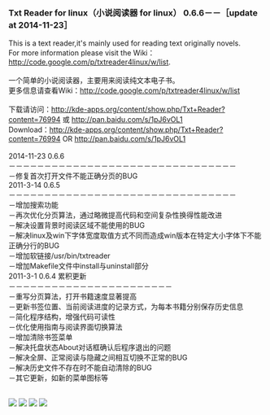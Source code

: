 ### Txt Reader for linux（小说阅读器 for linux） 0.6.6－－［update at 2014-11-23］ ###

This is a text reader,it's mainly used for reading text originally novels.<br>
For more information please visit the Wiki：<a href='http://code.google.com/p/txtreader4linux/w/list'>http://code.google.com/p/txtreader4linux/w/list</a>.<br>
<br>
一个简单的小说阅读器，主要用来阅读纯文本电子书。<br>
更多信息请查看Wiki：<a href='http://code.google.com/p/txtreader4linux/w/list'>http://code.google.com/p/txtreader4linux/w/list</a><br>
<br>下载请访问：<a href='http://kde-apps.org/content/show.php/Txt+Reader?content=76994'>http://kde-apps.org/content/show.php/Txt+Reader?content=76994</a> 或 <a href='http://pan.baidu.com/s/1pJ6vOL1'>http://pan.baidu.com/s/1pJ6vOL1</a>
<br>Download：<a href='http://kde-apps.org/content/show.php/Txt+Reader?content=76994'>http://kde-apps.org/content/show.php/Txt+Reader?content=76994</a> OR <a href='http://pan.baidu.com/s/1pJ6vOL1'>http://pan.baidu.com/s/1pJ6vOL1</a>
<br><br>
2014-11-23 0.6.6<br>
－－－－－－－－－－－－－－－－－－－－－－－－－－－－－－－－<br>
－修复首次打开文件不能正确分页的BUG<br>
2011-3-14 0.6.5<br>
－－－－－－－－－－－－－－－－－－－－－－－－－－－－－－－－<br>
－增加搜索功能<br>
－再次优化分页算法，通过略微提高代码和空间复杂性换得性能改进<br>
－解决设置背景时阅读区域不能使用的BUG<br>
－解决linux及win下字体宽度取值方式不同而造成win版本在特定大小字体下不能正确分行的BUG<br>
－增加软链接/usr/bin/txtreader<br>
－增加Makefile文件中install与uninstall部分<br>
2011-3-1 0.6.4 累积更新<br>
－－－－－－－－－－－－－－－－－－－－－－－ <br>
－重写分页算法，打开书籍速度显著提高<br>
－更新书签位置、当前阅读进度的记录方式，为每本书籍分别保存历史信息<br>
－简化程序结构，增强代码可读性<br>
－优化使用指南与阅读界面切换算法<br>
－增加清除书签菜单<br>
－解决托盘状态About对话框确认后程序退出的问题<br>
－解决全屏、正常阅读与隐藏之间相互切换不正常的BUG<br>
－解决历史文件不存在时不能自动清除的BUG<br>
－其它更新，如新的菜单图标等<br><br>

<img src='http://txtreader4linux.googlecode.com/files/txtreader_main.png' />

<img src='http://txtreader4linux.googlecode.com/files/txtreader_main_e.png' />

<img src='http://txtreader4linux.googlecode.com/files/txtreader_menu.png' />

<img src='http://txtreader4linux.googlecode.com/files/txtreader_menu_e.png' />